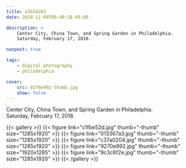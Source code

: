 ```yaml
---
title: a3b34203
date: 2018-11-09T09:40:18-05:00

description: >
    Center City, China Town, and Spring Garden in Philadelphia.
    Saturday, February 17, 2018.

nonpost: true

tags:
    - digital photography
    - philadelphia

cover:
    src: 9270e992-thumb.jpg
    show: false
---
```


Center City, China Town, and Spring Garden in Philadelphia.  
Saturday, February 17, 2018.  

{{< gallery >}}
    {{< figure link="c1fbe52d.jpg" thumb="-thumb" size="1285x1920" >}}
    {{< figure link="013367a3.jpg" thumb="-thumb" size="1285x1920" >}}
    {{< figure link="c37a0204.jpg" thumb="-thumb" size="1285x1920" >}}
    {{< figure link="9270e992.jpg" thumb="-thumb" size="1920x1285" >}}
    {{< figure link="9c3c6f2e.jpg" thumb="-thumb" size="1285x1920" >}}
{{< /gallery >}}
